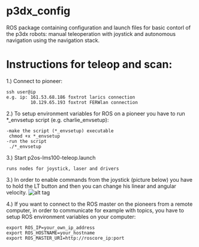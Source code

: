 # p3dx_config
ROS package containing configuration and launch files for basic contorl of the p3dx robots: manual teleoperation with joystick and autonomous navigation using the navigation stack.

# Instructions for teleop and scan:
1.) Connect to pioneer:

	ssh user@ip
	e.g. ip: 161.53.68.186 foxtrot larics connection
	    	 10.129.65.193 foxtrot FERWlan connection

2.) To setup environment variables for ROS on a pioneer you have to run *_envsetup script (e.g. charlie_envsetup):

	-make the script (*_envsetup) executable
	 chmod +x *_envsetup
	-run the script
	 ./*_envsetup

3.) Start p2os-lms100-teleop.launch

	runs nodes for joystick, laser and drivers

3.) In order to enable commands from the joystick (picture below) you have to hold the LT button and then you can change his linear and 	angular velocity.
	![alt tag](http://i.imgur.com/um8GVHs.jpg)
	
4.) If you want to connect to the ROS master on the pioneers from a remote computer, in order to communicate for example with topics, you have to setup ROS environment variables on your computer:

	export ROS_IP=your_own_ip_address
	export ROS_HOSTNAME=your_hostname
	export ROS_MASTER_URI=http://roscore_ip:port


